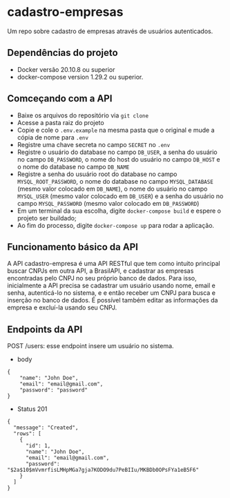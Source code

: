 # cadastro-empresas
Um repo sobre cadastro de empresas através de usuários autenticados.

## Dependências do projeto
- Docker versão 20.10.8 ou superior
- docker-compose version 1.29.2 ou superior.

## Comceçando com a API
- Baixe os arquivos do repositório via ```git clone```
- Acesse a pasta raiz do projeto
- Copie e cole o `.env.example` na mesma pasta que o original e mude a cópia de nome para `.env`
- Registre uma chave secreta no campo `SECRET` no `.env`
- Registre o usuário do database no campo `DB_USER`, a senha do usuário no campo `DB_PASSWORD`, o nome do host do usuário no campo `DB_HOST` e
o nome do database no campo `DB_NAME`
- Registre a senha do usuário root do database no campo `MYSQL_ROOT_PASSWORD`, o nome do database no campo `MYSQL_DATABASE` (mesmo valor colocado em `DB_NAME`), o nome do usuário no
campo `MYSQL_USER` (mesmo valor colocado em `DB_USER`) e a senha do usuário no campo `MYSQL_PASSWORD` (mesmo valor colocado em `DB_PASSWORD`)
- Em um terminal da sua escolha, digite ```docker-compose build```
e espere o projeto ser buildado;
- Ao fim do processo, digite ```docker-compose up``` para rodar a aplicação.

## Funcionamento básico da API
A API cadastro-empresa é uma API RESTful que tem como intuito principal buscar CNPJs em outra API, a BrasilAPI, e cadastrar as empresas
encontradas pelo CNPJ no seu próprio banco de dados. Para isso, inicialmente a API precisa se cadastrar um usuário usando nome, email e senha,
autenticá-lo no sistema, e e então receber um CNPJ para busca e inserção no banco de dados. É possível também editar as informações da empresa
e excluí-la usando seu CNPJ.

## Endpoints da API
POST /users: esse endpoint insere um usuário no sistema.
- body
```
{
	"name": "John Doe",
	"email": "email@gmail.com",
	"password": "password"
}
```
- Status 201
```
{
  "message": "Created",
  "rows": [
    {
      "id": 1,
      "name": "John Doe",
      "email": "email@gmail.com",
      "password": "$2a$10$mVvmrfisLMHpMGa7gja7KODO9du7PeBIIu/MKBDb0OPsFYa1eB5F6"
    }
  ]
}
```

